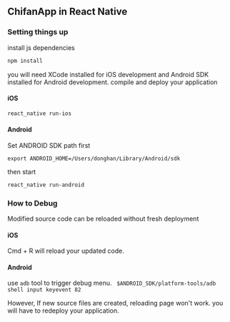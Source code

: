 ## ChifanApp in React Native

### Setting things up
install js dependencies
```bash
npm install
```
you will need XCode installed for iOS development and Android SDK installed for Android development.
compile and deploy your application
#### iOS
```bash
react_native run-ios
```
#### Android
  Set ANDROID SDK path first
```  
export ANDROID_HOME=/Users/donghan/Library/Android/sdk
```
  then start
```bash
react_native run-android
```
### How to Debug
   Modified source code can be reloaded without fresh deployment
#### iOS
   Cmd + R will reload your updated code.
#### Android
  use `adb` tool to trigger debug menu. ``` $ANDROID_SDK/platform-tools/adb shell input keyevent 82```
  
  However, If new source files are created, reloading page won't work. you will have to redeploy your application.
